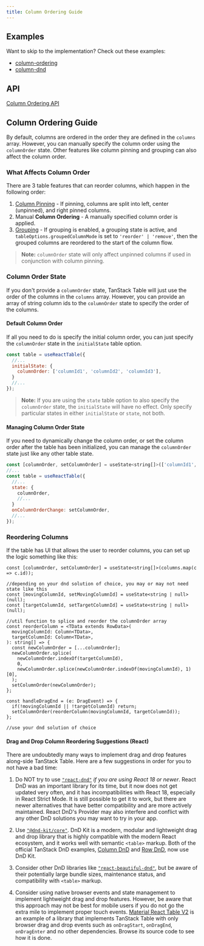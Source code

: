 ```yaml
---
title: Column Ordering Guide
---
```


## Examples

Want to skip to the implementation? Check out these examples:

- [column-ordering](../framework/react/examples/column-ordering)
- [column-dnd](../framework/react/examples/column-dnd)

## API

[Column Ordering API](../api/features/column-ordering)

## Column Ordering Guide

By default, columns are ordered in the order they are defined in the `columns` array. However, you can manually specify the column order using the `columnOrder` state. Other features like column pinning and grouping can also affect the column order.

### What Affects Column Order

There are 3 table features that can reorder columns, which happen in the following order:

1. [Column Pinning](../guide/column-pinning) - If pinning, columns are split into left, center (unpinned), and right pinned columns.
2. Manual **Column Ordering** - A manually specified column order is applied.
3. [Grouping](../guide/grouping) - If grouping is enabled, a grouping state is active, and `tableOptions.groupedColumnMode` is set to `'reorder' | 'remove'`, then the grouped columns are reordered to the start of the column flow.

> **Note:** `columnOrder` state will only affect unpinned columns if used in conjunction with column pinning.

### Column Order State

If you don't provide a `columnOrder` state, TanStack Table will just use the order of the columns in the `columns` array. However, you can provide an array of string column ids to the `columnOrder` state to specify the order of the columns.

#### Default Column Order

If all you need to do is specify the initial column order, you can just specify the `columnOrder` state in the `initialState` table option.

```jsx
const table = useReactTable({
  //...
  initialState: {
    columnOrder: ['columnId1', 'columnId2', 'columnId3'],
  }
  //...
});
```

> **Note:** If you are using the `state` table option to also specify the `columnOrder` state, the `initialState` will have no effect. Only specify particular states in either `initialState` or `state`, not both.

#### Managing Column Order State

If you need to dynamically change the column order, or set the column order after the table has been initialized, you can manage the `columnOrder` state just like any other table state.

```jsx
const [columnOrder, setColumnOrder] = useState<string[]>(['columnId1', 'columnId2', 'columnId3']); //optionally initialize the column order
//...
const table = useReactTable({
  //...
  state: {
    columnOrder,
    //...
  }
  onColumnOrderChange: setColumnOrder,
  //...
});
```

### Reordering Columns

If the table has UI that allows the user to reorder columns, you can set up the logic something like this:

```tsx
const [columnOrder, setColumnOrder] = useState<string[]>(columns.map(c => c.id));

//depending on your dnd solution of choice, you may or may not need state like this
const [movingColumnId, setMovingColumnId] = useState<string | null>(null);
const [targetColumnId, setTargetColumnId] = useState<string | null>(null);

//util function to splice and reorder the columnOrder array
const reorderColumn = <TData extends RowData>(
  movingColumnId: Column<TData>,
  targetColumnId: Column<TData>,
): string[] => {
  const newColumnOrder = [...columnOrder];
  newColumnOrder.splice(
    newColumnOrder.indexOf(targetColumnId),
    0,
    newColumnOrder.splice(newColumnOrder.indexOf(movingColumnId), 1)[0],
  );
  setColumnOrder(newColumnOrder);
};

const handleDragEnd = (e: DragEvent) => {
  if(!movingColumnId || !targetColumnId) return;
  setColumnOrder(reorderColumn(movingColumnId, targetColumnId));
};

//use your dnd solution of choice
```

#### Drag and Drop Column Reordering Suggestions (React)

There are undoubtedly many ways to implement drag and drop features along-side TanStack Table. Here are a few suggestions in order for you to not have a bad time:

1. Do NOT try to use [`"react-dnd"`](https://react-dnd.github.io/react-dnd/docs/overview) _if you are using React 18 or newer_. React DnD was an important library for its time, but it now does not get updated very often, and it has incompatibilities with React 18, especially in React Strict Mode. It is still possible to get it to work, but there are newer alternatives that have better compatibility and are more actively maintained. React DnD's Provider may also interfere and conflict with any other DnD solutions you may want to try in your app.

2. Use [`"@dnd-kit/core"`](https://dndkit.com/). DnD Kit is a modern, modular and lightweight drag and drop library that is highly compatible with the modern React ecosystem, and it works well with semantic `<table>` markup. Both of the official TanStack DnD examples, [Column DnD](../framework/react/examples/column-dnd) and [Row DnD](../framework/react/examples/row-dnd), now use DnD Kit.

3. Consider other DnD libraries like [`"react-beautiful-dnd"`](https://github.com/atlassian/react-beautiful-dnd), but be aware of their potentially large bundle sizes, maintenance status, and compatibility with `<table>` markup.

4. Consider using native browser events and state management to implement lightweight drag and drop features. However, be aware that this approach may not be best for mobile users if you do not go the extra mile to implement proper touch events. [Material React Table V2](https://www.material-react-table.com/docs/examples/column-ordering) is an example of a library that implements TanStack Table with only browser drag and drop events such as `onDragStart`, `onDragEnd`, `onDragEnter` and no other dependencies. Browse its source code to see how it is done.
